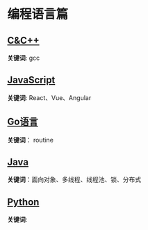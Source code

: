 # 编程语言篇

## [C&C++](./c_plus_plus/CPlusPlus.md)

**关键词**:  gcc

## [JavaScript](/js/JavaScript.md)

**关键词**: React、Vue、Angular

## [Go语言](./go/go.md)

**关键词**： routine

## [Java](/java/Java.md)

**关键词**：面向对象、多线程、线程池、锁、分布式

## [Python](/python/python.md)

**关键词**: 